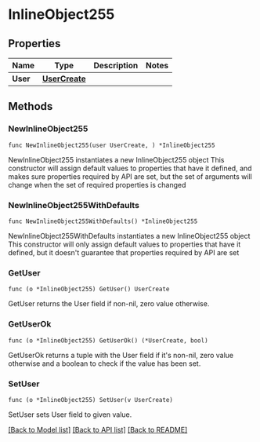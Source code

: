 # InlineObject255

## Properties

Name | Type | Description | Notes
------------ | ------------- | ------------- | -------------
**User** | [**UserCreate**](userCreate.md) |  | 

## Methods

### NewInlineObject255

`func NewInlineObject255(user UserCreate, ) *InlineObject255`

NewInlineObject255 instantiates a new InlineObject255 object
This constructor will assign default values to properties that have it defined,
and makes sure properties required by API are set, but the set of arguments
will change when the set of required properties is changed

### NewInlineObject255WithDefaults

`func NewInlineObject255WithDefaults() *InlineObject255`

NewInlineObject255WithDefaults instantiates a new InlineObject255 object
This constructor will only assign default values to properties that have it defined,
but it doesn't guarantee that properties required by API are set

### GetUser

`func (o *InlineObject255) GetUser() UserCreate`

GetUser returns the User field if non-nil, zero value otherwise.

### GetUserOk

`func (o *InlineObject255) GetUserOk() (*UserCreate, bool)`

GetUserOk returns a tuple with the User field if it's non-nil, zero value otherwise
and a boolean to check if the value has been set.

### SetUser

`func (o *InlineObject255) SetUser(v UserCreate)`

SetUser sets User field to given value.



[[Back to Model list]](../README.md#documentation-for-models) [[Back to API list]](../README.md#documentation-for-api-endpoints) [[Back to README]](../README.md)


